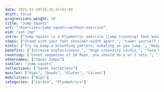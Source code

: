 ```yaml
---
date: 2021-01-30T18:35:47+01:00
draft: false
progressions_weight: 30
title: "Jump squats"
url: "/exercises/jump-squats-workout-exercise"
eid: "sqt-jmp"
intro: ["Jump Squats is a Plyometric exercise (jump training) that boost explosiveness. They are an easy and very effective exercise that will pump your heart and produce strong legs and core.", "Jump squats are essencial for many plyometric moves such as box jumps."]
steps: ["Stand with your feet shoulder-width apart.", "Lower yourself as in a regular squat.", "Push your legs, raising and jumping with the movement.", "When landing, bend your knees lowering again as with the regular squat."]
hints: ["Try to keep a breathing pattern, exhaling as you jump.", "Keep your chest up and straight."]
benefits: ["Increase explosiveness.", "High intensity cardio.", "Tone but, legs and abs.", "Improve balance.", "Increase Aerobic fitness.", "Help reducing the risk of heart disease, hypertension, obesity, and diabetes as a direct consequence of the intense cardio."]
counting: ["Count sequences of 10 Reps, you should do 2 or 3 sets.", "If you have a list of dailly-cardio to perform, include this in the list. Once in a while the intense cardio should come from this exercise."]
othernames: ["Squat Jumps"]
similar: "jump-squats"
collections: ["Squat Variations"]
muscles: ["Hips", "Quads", "Glutes", "Calves"]
mobilities: ["Hips"]
categories: ["Cardio", "Plyometrics"]
---
```

